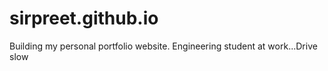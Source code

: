 # sirpreet.github.io
Building my personal portfolio website. Engineering student at work...Drive slow

